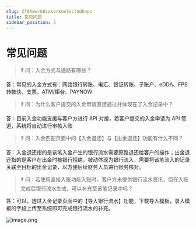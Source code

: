 ```yaml
---
slug: ZT6AwwrG0iokvrkme3xclSODnpc
title: 常见问题
sidebar_position: 3
---
```



# 常见问题


> ❓ 问：入金方式与通路有哪些？


答：常见的入金方式有：网路银行转账、电汇、银证转账、子账户、eDDA、FPS 转数快、支票、ATM/柜台、PAYNOW


> ❓ 问：为什么客户提交的入金申请直接通过并体现在了入金记录中？


答：目前入金功能支援与客户方进行 API 对接，若客户提交的入金申请为 API 管道，系统将自动进行审核入账


> ❓ 问：入金匹配页面中的【入金退还】与【出金退还】功能有什么不同？


答：入金退还指的是该笔入金产生的银行流水需要原路退还给客户的操作；出金退还指的是客户在出金时被银行拒绝，被动体现为银行流入，需要将该笔流入的记录关联至目标的出金记录，以方便后续财务人员进行账务核对。


> ❓ 问：若使用直接入账功能入账时，客户方未提供银行流水资讯，但在入账完成后银行流水生成，可以补充至该笔记录中吗？


答：可以。透过入金记录页面中的【导入银行流水】功能，下载导入模板，录入模板的字段上传至系统即可完成银行流水的补充。


![image.png](/assets/e60e77f8df393a6a4a49737827ba4178.png)

